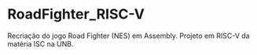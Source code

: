# RoadFighter_RISC-V
Recriação do jogo Road Fighter (NES) em Assembly. Projeto em RISC-V da matéria ISC na UNB.
